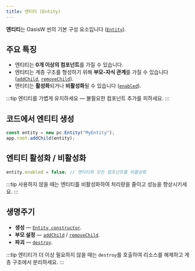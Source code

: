 ```yaml
---
title: 엔티티 (Entity)
---
```


**엔티티**는 OasisW 씬의 기본 구성 요소입니다 ([`Entity`](https://manual.oasisserver.link/engine/classes/Entity.html)).

## 주요 특징

- 엔티티는 **0개 이상의 컴포넌트**를 가질 수 있습니다.
- 엔티티는 계층 구조를 형성하기 위해 **부모-자식 관계**를 가질 수 있습니다 ([`addChild`](https://manual.oasisserver.link/engine/classes/GraphNode.html#addchild), [`removeChild`](https://manual.oasisserver.link/engine/classes/GraphNode.html#removechild)).
- 엔티티는 **활성화**되거나 **비활성화**될 수 있습니다 ([`enabled`](https://manual.oasisserver.link/engine/classes/GraphNode.html#enabled)).

:::tip
엔티티를 가볍게 유지하세요 — 불필요한 컴포넌트 추가를 피하세요.
:::

## 코드에서 엔티티 생성

```javascript
const entity = new pc.Entity("MyEntity");
app.root.addChild(entity);
```

## 엔티티 활성화 / 비활성화

```javascript
entity.enabled = false; // 엔티티와 모든 컴포넌트를 비활성화
```

:::tip
사용하지 않을 때는 엔티티를 비활성화하여 처리량을 줄이고 성능을 향상시키세요.
:::

## 생명주기

- **생성** — [`Entity constructor`](https://manual.oasisserver.link/engine/classes/Entity.html#constructor).
- **부모 설정** — [`addChild`](https://manual.oasisserver.link/engine/classes/GraphNode.html#addchild) / [`removeChild`](https://manual.oasisserver.link/engine/classes/GraphNode.html#removechild).
- **파괴** — [`destroy`](https://manual.oasisserver.link/engine/classes/GraphNode.html#destroy).

:::tip
엔티티가 더 이상 필요하지 않을 때는 `destroy`를 호출하여 리소스를 해제하고 계층 구조에서 분리하세요.
:::
